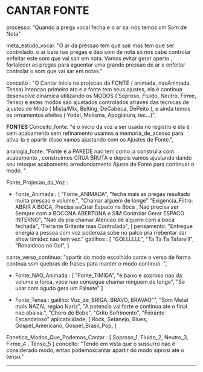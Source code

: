 # CANTAR FONTE

processo: "Quando a prega vocal fecha e o ar sai nós temos um Som de Nota"

meta_estudo_vocal: "O ar da pressao tem que sair mas tem que ser controlado. o ar bate nas pregas e dao som de nota só nos cabe controlar enfeitar este som que vai sair em nota. Vamos evitar gerar aperto , fortalecer as pregas para aguentar uma grande pressao de ar e enfeitar controlar o som que vai sar em notas."

conceito : "O Cantar inicia na projecao da FONTE ( animada, naoAnimada, Tensa) intencao primeiro ato e a fonte tem seus ajustes, ela é continua desenvolve dinamica utilizando os MODOS ( Soproso, Fluido, Neutro, Firme, Tenso) e estes modos sao ajustados controlados atraves das tecnicas de ajustes de Modo ( Mista/Mix, Belting, DeCabeca, DePeito ), e ainda temos os ornamentos efeitos ( Yodel, Melisma, Apogiatura, tec...)",

**FONTES**
Conceito_fonte: "é o inicio da voz a ser usada no registro e ela é sem acabamento sem refinamento usamos a memoria_de_acesso para ativa-la e apartir disso vamos ajustando com os Ajustes de Fonte.",

analogia_fonte: "Fonte é a PAREDE nao tem como ja construila com acabamento , construímos CRUA BRUTA e depois vamos ajustando dando seu retoque acabamento arredondamento Ajuste de Fonte para continuar o modo. "

Fonte_Projecao_da_Voz :
 - Fonte_Animada : [ "Fonte_ANIMADA", "fecha mais as pregas resultado muita pressao e volume.", "Chamar alguem de longe" "Exigencia_Filtro: ABRIR A BOCA, Precisa aaCriar Espaco na Boca , Nao precisa ser Sempre com a BOCONA ABERTONA e SIM Controlar Gerar ESPACO INTERNO", "Nao da pra chamar Atencao de alguem com a boca fechada", "Feirante Gritante mas Controlado", ]
  pensamento: "Entregue energia a pessoa com voz poderoza sobe no palco pra rrebentar dar show timidez nao tem vez."
  gatilhos : [ "GOLLLLLL", "Ta Ta Ta Tafarelll", "Ronaldooo no Gol", ]

cante_verso_continuo: "apartir do modo escolhido cante o verso de forma contnua ssm quebras de frases para manter o modo continuo. ",

- Fonte_NAO_Animada : [ "Fonte_TIMIDA",  "é baixo e soproso nao da volume e forca, voce nao consegue chamar ninguem de longe", "Se usar com agudo gera um Falsete" ]

- Fonte_Tensa :
  gatilho: Voz_de_BRIGA, BRAVO, BRAVAO"", "Som Metal mais NAZAL regiao Nariz", "A potencia vai forte e continua ate o final nao abaixa.", "Choro de Bebe", "Grito Sofrimento", "Feirante Escandaloso"
  aplicabilidade; [ Rock, Setanejo, Blues, Gospel_Americano, Gospel_Brasil_Pop, ]


Fonetica_Modos_Que_Podemos_Cantar : [ Soproso_1, Fluido_2, Neutro_3, Firme_4 , Tenso_5 ]
conceito: "Tendo em vista que o sussurro nao é considerado modo, entao podemoscantar apartir do modo siprosi ate o tenso."

---

